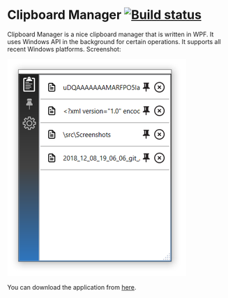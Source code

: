 # Clipboard Manager [![Build status](https://ci.appveyor.com/api/projects/status/9jh4q1tfuer2du02/branch/master?svg=true)](https://ci.appveyor.com/project/BugraC/clipboard/branch/master)


Clipboard Manager is a nice clipboard manager that is written in WPF. It uses Windows API in the background for certain operations. It supports all recent Windows platforms. Screenshot:

![Screenshot](src/Screenshots/2018_12_08_19_06_06_git_Add_images_to_README.md_on_GitHub_Stack_Overflow.png "Title")


You can download the application from [here](https://github.com/BuraChuhadar/ClipboardManager/releases/tag/1.0.4).
